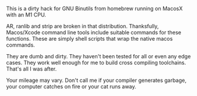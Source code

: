 This is a dirty hack for GNU Binutils from homebrew running on MacosX with
an M1 CPU.

AR, ranlib and strip are broken in that distribution. Thanksfully,
Macos/Xcode command line tools include suitable commands for these
functions. These are simply shell scripts that wrap the native macos
commands.

They are dumb and dirty. They haven't been tested for all or even any edge
cases. They work well enough for me to build cross compiling toolchains.
That's all I was after.

Your mileage may vary. Don't call me if your compiler generates garbage,
your computer catches on fire or your cat runs away.
